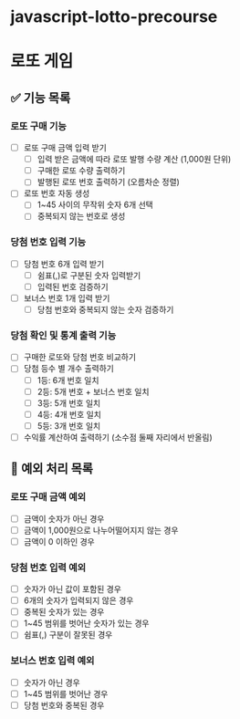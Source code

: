 # javascript-lotto-precourse

# 로또 게임

## ✅ 기능 목록

### 로또 구매 기능

- [ ] 로또 구매 금액 입력 받기
  - [ ] 입력 받은 금액에 따라 로또 발행 수량 계산 (1,000원 단위)
  - [ ] 구매한 로또 수량 출력하기
  - [ ] 발행된 로또 번호 출력하기 (오름차순 정렬)
- [ ] 로또 번호 자동 생성
  - [ ] 1~45 사이의 무작위 숫자 6개 선택
  - [ ] 중복되지 않는 번호로 생성

### 당첨 번호 입력 기능

- [ ] 당첨 번호 6개 입력 받기
  - [ ] 쉼표(,)로 구분된 숫자 입력받기
  - [ ] 입력된 번호 검증하기
- [ ] 보너스 번호 1개 입력 받기
  - [ ] 당첨 번호와 중복되지 않는 숫자 검증하기

### 당첨 확인 및 통계 출력 기능

- [ ] 구매한 로또와 당첨 번호 비교하기
- [ ] 당첨 등수 별 개수 출력하기
  - [ ] 1등: 6개 번호 일치
  - [ ] 2등: 5개 번호 + 보너스 번호 일치
  - [ ] 3등: 5개 번호 일치
  - [ ] 4등: 4개 번호 일치
  - [ ] 5등: 3개 번호 일치
- [ ] 수익률 계산하여 출력하기 (소수점 둘째 자리에서 반올림)

## 🚨 예외 처리 목록

### 로또 구매 금액 예외

- [ ] 금액이 숫자가 아닌 경우
- [ ] 금액이 1,000원으로 나누어떨어지지 않는 경우
- [ ] 금액이 0 이하인 경우

### 당첨 번호 입력 예외

- [ ] 숫자가 아닌 값이 포함된 경우
- [ ] 6개의 숫자가 입력되지 않은 경우
- [ ] 중복된 숫자가 있는 경우
- [ ] 1~45 범위를 벗어난 숫자가 있는 경우
- [ ] 쉼표(,) 구분이 잘못된 경우

### 보너스 번호 입력 예외

- [ ] 숫자가 아닌 경우
- [ ] 1~45 범위를 벗어난 경우
- [ ] 당첨 번호와 중복된 경우
